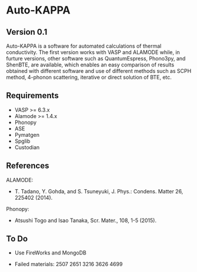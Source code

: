 Auto-KAPPA
============

Version 0.1
---------------

Auto-KAPPA is a software for automated calculations of thermal conductivity.
The first version works with VASP and ALAMODE while, in furture versions,
other software such as QuantumEspress, Phono3py, and ShenBTE, are available,
which enables an easy comparison of results obtained with different software and
use of different methods such as SCPH method, 4-phonon scattering, iterative or direct solution of BTE, etc.

Requirements
-------------

* VASP >= 6.3.x
* Alamode >= 1.4.x
* Phonopy
* ASE
* Pymatgen
* Spglib
* Custodian


References
-----------

ALAMODE:

- T. Tadano, Y. Gohda, and S. Tsuneyuki, J. Phys.: Condens. Matter 26, 225402 (2014).

Phonopy:

- Atsushi Togo and Isao Tanaka, Scr. Mater., 108, 1-5 (2015).


To Do
--------

- Use FireWorks and MongoDB

- Failed materials: 2507 2651 3216 3626 4699


